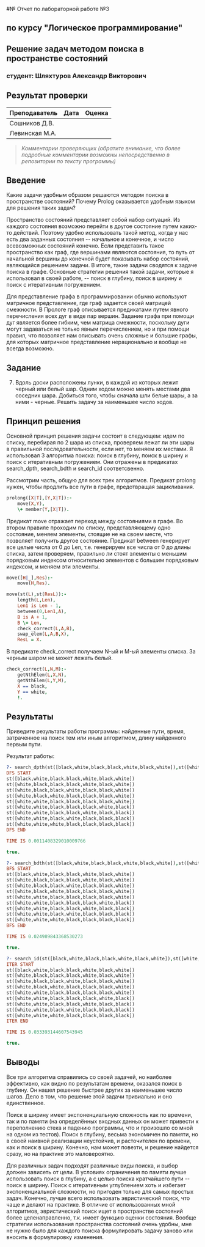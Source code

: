 #№ Отчет по лабораторной работе №3
## по курсу "Логическое программирование"

## Решение задач методом поиска в пространстве состояний

### студент: Шляхтуров Александр Викторович

## Результат проверки

| Преподаватель     | Дата         |  Оценка       |
|-------------------|--------------|---------------|
| Сошников Д.В. |              |               |
| Левинская М.А.|              |               |

> *Комментарии проверяющих (обратите внимание, что более подробные комментарии возможны непосредственно в репозитории по тексту программы)*


## Введение

Какие задачи удобным образом решаются методом поиска в пространстве состояний? 
Почему Prolog оказывается удобным языком для решения таких задач?

Пространство состояний представляет собой набор ситуаций. Из каждого состояния возможно перейти в другое состояние путем каких-то действий. Поэтому удобно использовать такой метод, когда у нас есть два заданных состояния -- начальное и конечное, и число всевозможных состояний конечно. Если представить такое пространство как граф, где вершинами являются состояния, то путь от начальной вершины до конечной будет показывать набор состояний, являющийся решением задачи. В итоге, такие задачи сводятся к задаче поиска в графе. Основные стратегии решения такой задачи, которые я использовал в своей работе, -- поиск в глубину, поиск в ширину и поиск с итеративным погружением.

Для представление графа в программировании обычно используют матричное представление, где граф задается своей матрицей смежности. В Прологе граф описывается предикатами путем явного перечисления всех дуг в виде пар вершин. Задание графа при помощи дуг является более гибким, чем матрица смежности, поскольку дуги могут задаваться не только явным перечислением, но и при помощи правил, что позволяет нам описывать очень сложные и большие графы, для которых матричное представление нерационально и вообще не всегда возможно.

## Задание

7. Вдоль доски расположены лунки, в каждой из которых лежит черный
или белый шар. Одним ходом можно менять местами два соседних
шара. Добиться того, чтобы сначала шли белые шары, а за ними -
черные. Решить задачу за наименьшее число ходов.

## Принцип решения

Основной принцип решения задачи состоит в следующем: идем по списку, перебирая по 2 шара из списка, проверяем лежат ли эти шары в правильной последовательности, если нет, то меняем их местами. Я использовал 3 алгоритма поиска: поиск в глубину, поиск в ширину и поиск с итеративным погружением. Они отражены в предикатах search_dpth, search_bdth и search_id соответсвенно.

Рассмотрим часть, общую для всех трех алгоритмов. Предикат prolong нужен, чтобы продлить все пути в графе, предотвращая зацикливания. 
```prolog
prolong([X|T],[Y,X|T]):-
    move(X,Y),
    \+ member(Y,[X|T]).
```

Предикат move отражает переход между состояниями в графе. Во втором правиле проходим по списку, представляющему одно состояние, меняем элементы, стоящие не на своем месте, что позволяет получить другое состояние. Предикат between генерирует все целые числа от 0 до Len, т.е. генерируем все числа от 0 до длины списка, затем проверяем, правильно ли стоят элементы с меньшим порядковым индексом относительно элементов с большим порядковым индексом, и меняем эти элементы.
```prolog
move([H|_],Res):-
    move(H,Res).

move(st(L),st(ResL)):-
    length(L,Len),
    Len1 is Len - 1,
    between(0,Len1,A),
    B is A + 1,
    B \= Len,
    check_correct(L,A,B),
    swap_elem(L,A,B,X),
    ResL = X.
```

В предикате check_correct получаем N-ый и M-ый элементы списка. За черным шаром не может лежать белый.
```prolog
check_correct(L,N,M):-
    getNthElem(L,X,N),
    getNthElem(L,Y,M),
    X == black,
    Y == white,
    !.

```

## Результаты

Приведите результаты работы программы: найденные пути, время, затраченное на поиск тем или иным алгоритмом, длину найденного первым пути.

Результат работы:
```prolog
?- search_dpth(st([black,white,black,black,white,black,white]),st([white,white,white,black,black,black,black])).
DFS START
st([black,white,black,black,white,black,white])
st([white,black,black,black,white,black,white])
st([white,black,black,white,black,black,white])
st([white,black,white,black,black,black,white])
st([white,white,black,black,black,black,white])
st([white,white,black,black,black,white,black])
st([white,white,black,black,white,black,black])
st([white,white,black,white,black,black,black])
st([white,white,white,black,black,black,black])
DFS END

TIME IS 0.0011408329010009766

true.

?- search_bdth(st([black,white,black,black,white,black,white]),st([white,white,white,black,black,black,black])).
BFS START
st([black,white,black,black,white,black,white])
st([white,black,black,black,white,black,white])
st([white,black,black,white,black,black,white])
st([white,black,white,black,black,black,white])
st([white,white,black,black,black,black,white])
st([white,white,black,black,black,white,black])
st([white,white,black,black,white,black,black])
st([white,white,black,white,black,black,black])
st([white,white,white,black,black,black,black])
BFS END

TIME IS 0.024989843368530273

true.

?- search_id(st([black,white,black,black,white,black,white]),st([white,white,white,black,black,black,black])).
ITER START
st([black,white,black,black,white,black,white])
st([white,black,black,black,white,black,white])
st([white,black,black,white,black,black,white])
st([white,black,white,black,black,black,white])
st([white,white,black,black,black,black,white])
st([white,white,black,black,black,white,black])
st([white,white,black,black,white,black,black])
st([white,white,black,white,black,black,black])
st([white,white,white,black,black,black,black])
ITER END

TIME IS 0.033393144607543945

true.


```

## Выводы

Все три алгоритма справились со своей задачей, но наиболее эффективно, как видно по результатам времени, оказался поиск в глубину. Он нашел решение быстрее других за наименьшее число шагов. Дело в том, что решение этой задачи тривиально и оно единственное.

Поиск в ширину имеет экспоненциальную сложность как по времени, так и по памяти (на определённых входных данных он может привести к переполнению стека и падению программы, что и произошло со мной на одном из тестов). Поиск в глубину, весьма экономичен по памяти, но в своей наивной реализации неустойчив, и расточителен по времени, как и поиск в ширину. Конечно, нам может повезти, и решение найдется сразу, но на практике это маловероятно.

Для различных задач подходят различные виды поиска, и выбор должен зависеть от цели. В условиях ограничения по памяти лучше использовать поиск в глубину, а с целью поиска кратчайшего пути -- поиск в ширину. Поиск с итеративным углублением хоть и избегает экспоненциальной сложности, но пригоден только для самых простых задач. Конечно, лучше всего использовать эвристический поиск, что чаще и делают на практике. В отличие от использованных мной алгоритмов, эвристический поиск ищет в пространстве состояний более целенаправленно, т.к. имеет функцию оценки состояния. Вообще стратегии использования пространства состояний очень удобны, мне не нужно было для каждого поиска формулировать задачу заново или вносить в формулировку изменения.